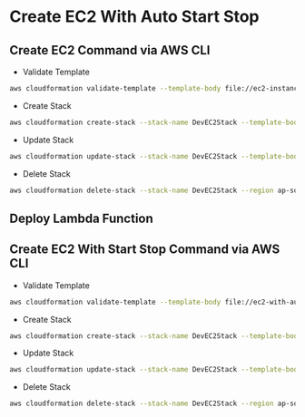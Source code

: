 # Create EC2 With Auto Start Stop

## Create EC2 Command via AWS CLI

- Validate Template

```sh
aws cloudformation validate-template --template-body file://ec2-instance.yaml --region ap-southeast-7
```

- Create Stack

```sh
aws cloudformation create-stack --stack-name DevEC2Stack --template-body file://ec2-instance.yaml --region ap-southeast-7 --parameters ParameterKey=KeyName,ParameterValue=aws-betterfox-dev
```

- Update Stack

```sh
aws cloudformation update-stack --stack-name DevEC2Stack --template-body file://ec2-instance.yaml --region ap-southeast-7 --parameters ParameterKey=KeyName,ParameterValue=aws-betterfox-dev
```

- Delete Stack

```sh
aws cloudformation delete-stack --stack-name DevEC2Stack --region ap-southeast-7
```

## Deploy Lambda Function


## Create EC2 With Start Stop Command via AWS CLI

- Validate Template

```sh
aws cloudformation validate-template --template-body file://ec2-with-auto-start-stop.yaml --region ap-southeast-7
```

- Create Stack

```sh
aws cloudformation create-stack --stack-name DevEC2Stack --template-body file://ec2-with-auto-start-stop.yaml --region ap-southeast-7 --parameters ParameterKey=KeyName,ParameterValue=aws-betterfox-dev --capabilities CAPABILITY_NAMED_IAM
```

- Update Stack

```sh
aws cloudformation update-stack --stack-name DevEC2Stack --template-body file://ec2-with-auto-start-stop.yaml --region ap-southeast-7 --parameters ParameterKey=KeyName,ParameterValue=aws-betterfox-dev --capabilities CAPABILITY_NAMED_IAM
```

- Delete Stack

```sh
aws cloudformation delete-stack --stack-name DevEC2Stack --region ap-southeast-7
```